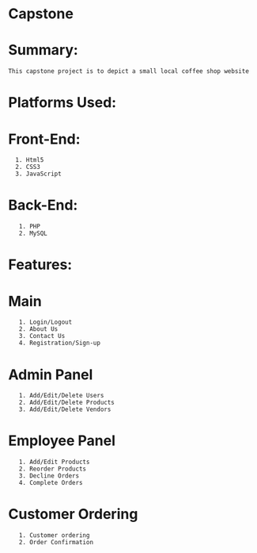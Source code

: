 # Capstone

   # Summary:
    This capstone project is to depict a small local coffee shop website

   # Platforms Used:
   # Front-End:
      1. Html5
      2. CSS3
      3. JavaScript

   # Back-End: 
       1. PHP
       2. MySQL
       
   # Features:
   # Main
       1. Login/Logout
       2. About Us
       3. Contact Us
       4. Registration/Sign-up
       
   # Admin Panel
       1. Add/Edit/Delete Users
       2. Add/Edit/Delete Products
       3. Add/Edit/Delete Vendors
       
   # Employee Panel
       1. Add/Edit Products
       2. Reorder Products
       3. Decline Orders
       4. Complete Orders
       
   # Customer Ordering
       1. Customer ordering
       2. Order Confirmation
   
   
       
